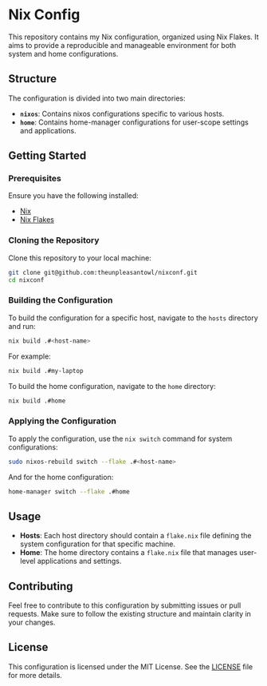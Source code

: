 # Nix Config

This repository contains my Nix configuration, organized using Nix Flakes. It aims to provide a reproducible and manageable environment for both system and home configurations.

## Structure

The configuration is divided into two main directories:

- **`nixos`**: Contains nixos configurations specific to various hosts.
- **`home`**: Contains home-manager configurations for user-scope settings and applications.

## Getting Started

### Prerequisites

Ensure you have the following installed:

- [Nix](https://nixos.org/download.html)
- [Nix Flakes](https://nixos.wiki/wiki/Flakes)

### Cloning the Repository

Clone this repository to your local machine:

```bash
git clone git@github.com:theunpleasantowl/nixconf.git
cd nixconf
```

### Building the Configuration

To build the configuration for a specific host, navigate to the `hosts` directory and run:

```bash
nix build .#<host-name>
```

For example:

```bash
nix build .#my-laptop
```

To build the home configuration, navigate to the `home` directory:

```bash
nix build .#home
```

### Applying the Configuration

To apply the configuration, use the `nix switch` command for system configurations:

```bash
sudo nixos-rebuild switch --flake .#<host-name>
```

And for the home configuration:

```bash
home-manager switch --flake .#home
```

## Usage

- **Hosts**: Each host directory should contain a `flake.nix` file defining the system configuration for that specific machine.
- **Home**: The home directory contains a `flake.nix` file that manages user-level applications and settings.

## Contributing

Feel free to contribute to this configuration by submitting issues or pull requests. Make sure to follow the existing structure and maintain clarity in your changes.

## License

This configuration is licensed under the MIT License. See the [LICENSE](LICENSE) file for more details.
